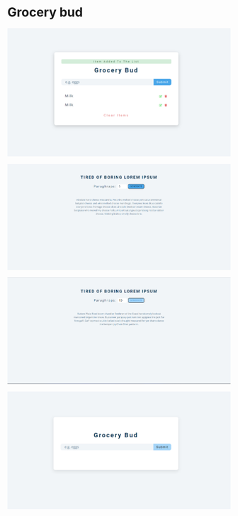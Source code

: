 # Grocery bud

![alt text](<Screenshot 2024-02-25 101434.png>) 

![alt text](<Screenshot 2024-02-23 142831.png>) 



![alt text](<Screenshot 2024-02-23 142847.png>) 



![alt text](<Screenshot 2024-02-25 101406.png>)